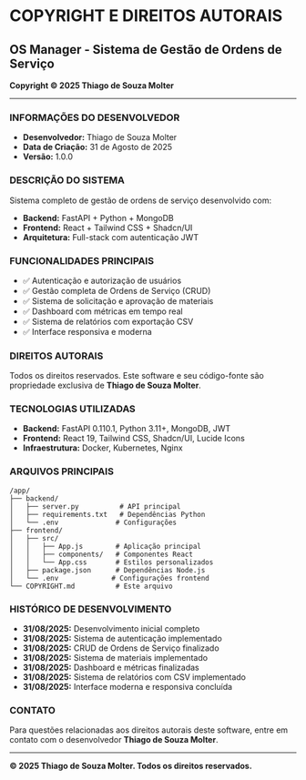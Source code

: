 # COPYRIGHT E DIREITOS AUTORAIS

## OS Manager - Sistema de Gestão de Ordens de Serviço

**Copyright © 2025 Thiago de Souza Molter**

---

### INFORMAÇÕES DO DESENVOLVEDOR
- **Desenvolvedor:** Thiago de Souza Molter
- **Data de Criação:** 31 de Agosto de 2025
- **Versão:** 1.0.0

### DESCRIÇÃO DO SISTEMA
Sistema completo de gestão de ordens de serviço desenvolvido com:
- **Backend:** FastAPI + Python + MongoDB
- **Frontend:** React + Tailwind CSS + Shadcn/UI
- **Arquitetura:** Full-stack com autenticação JWT

### FUNCIONALIDADES PRINCIPAIS
- ✅ Autenticação e autorização de usuários
- ✅ Gestão completa de Ordens de Serviço (CRUD)
- ✅ Sistema de solicitação e aprovação de materiais
- ✅ Dashboard com métricas em tempo real
- ✅ Sistema de relatórios com exportação CSV
- ✅ Interface responsiva e moderna

### DIREITOS AUTORAIS
Todos os direitos reservados. Este software e seu código-fonte são propriedade exclusiva de **Thiago de Souza Molter**.

### TECNOLOGIAS UTILIZADAS
- **Backend:** FastAPI 0.110.1, Python 3.11+, MongoDB, JWT
- **Frontend:** React 19, Tailwind CSS, Shadcn/UI, Lucide Icons
- **Infraestrutura:** Docker, Kubernetes, Nginx

### ARQUIVOS PRINCIPAIS
```
/app/
├── backend/
│   ├── server.py          # API principal
│   ├── requirements.txt   # Dependências Python
│   └── .env              # Configurações
├── frontend/
│   ├── src/
│   │   ├── App.js        # Aplicação principal
│   │   ├── components/   # Componentes React
│   │   └── App.css       # Estilos personalizados
│   ├── package.json      # Dependências Node.js
│   └── .env             # Configurações frontend
└── COPYRIGHT.md          # Este arquivo
```

### HISTÓRICO DE DESENVOLVIMENTO
- **31/08/2025:** Desenvolvimento inicial completo
- **31/08/2025:** Sistema de autenticação implementado
- **31/08/2025:** CRUD de Ordens de Serviço finalizado
- **31/08/2025:** Sistema de materiais implementado
- **31/08/2025:** Dashboard e métricas finalizadas
- **31/08/2025:** Sistema de relatórios com CSV implementado
- **31/08/2025:** Interface moderna e responsiva concluída

### CONTATO
Para questões relacionadas aos direitos autorais deste software, entre em contato com o desenvolvedor **Thiago de Souza Molter**.

---

**© 2025 Thiago de Souza Molter. Todos os direitos reservados.**